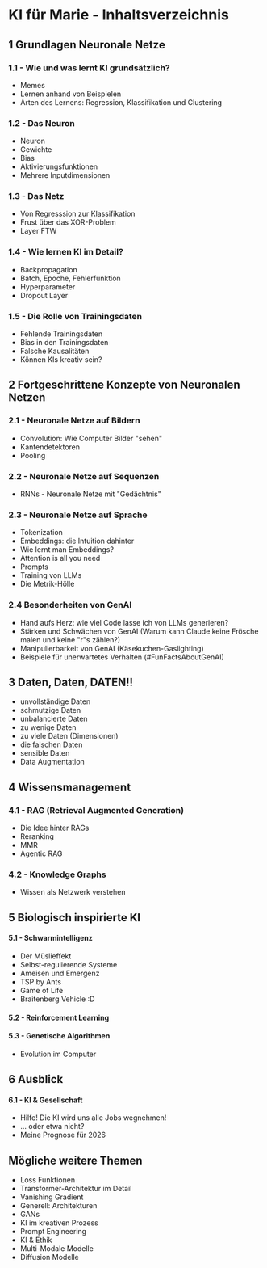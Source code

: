 # KI für Marie -  Inhaltsverzeichnis

## 1 Grundlagen Neuronale Netze
### 1.1 - Wie und was lernt KI grundsätzlich?
- Memes
- Lernen anhand von Beispielen
- Arten des Lernens: Regression, Klassifikation und Clustering
### 1.2 - Das Neuron
- Neuron
- Gewichte
- Bias
- Aktivierungsfunktionen
- Mehrere Inputdimensionen

### 1.3 - Das Netz
- Von Regresssion zur Klassifikation
- Frust über das XOR-Problem
- Layer FTW

### 1.4 - Wie lernen KI im Detail?
- Backpropagation
- Batch, Epoche, Fehlerfunktion
- Hyperparameter
- Dropout Layer

### 1.5 - Die Rolle von Trainingsdaten
- Fehlende Trainingsdaten
- Bias in den Trainingsdaten
- Falsche Kausalitäten
- Können KIs kreativ sein?

## 2 Fortgeschrittene Konzepte von Neuronalen Netzen

### 2.1 - Neuronale Netze auf Bildern
- Convolution: Wie Computer Bilder "sehen"
- Kantendetektoren
- Pooling

### 2.2 - Neuronale Netze auf Sequenzen
- RNNs - Neuronale Netze mit "Gedächtnis"
### 2.3 - Neuronale Netze auf Sprache
- Tokenization
- Embeddings: die Intuition dahinter
- Wie lernt man Embeddings?
- Attention is all you need
- Prompts
- Training von LLMs
- Die Metrik-Hölle

### 2.4 Besonderheiten von GenAI
- Hand aufs Herz: wie viel Code lasse ich von LLMs generieren?
- Stärken und Schwächen von GenAI (Warum kann Claude keine Frösche malen und keine "r"s zählen?)
- Manipulierbarkeit von GenAI (Käsekuchen-Gaslighting)
- Beispiele für unerwartetes Verhalten (#FunFactsAboutGenAI)

## 3 Daten, Daten, DATEN!!
- unvollständige Daten
- schmutzige Daten
- unbalancierte Daten
- zu wenige Daten
- zu viele Daten (Dimensionen)
- die falschen Daten
- sensible Daten
- Data Augmentation


## 4 Wissensmanagement
### 4.1 - RAG (Retrieval Augmented Generation)
- Die Idee hinter RAGs
- Reranking
- MMR
- Agentic RAG

### 4.2 - Knowledge Graphs
- Wissen als Netzwerk verstehen

## 5 Biologisch inspirierte KI
#### 5.1 - Schwarmintelligenz
- Der Müslieffekt
- Selbst-regulierende Systeme
- Ameisen und Emergenz 
- TSP by Ants
- Game of Life 
- Braitenberg Vehicle :D

#### 5.2 - Reinforcement Learning

#### 5.3 - Genetische Algorithmen
- Evolution im Computer




## 6 Ausblick
#### 6.1 - KI & Gesellschaft
- Hilfe! Die KI wird uns alle Jobs wegnehmen!
- ... oder etwa nicht?
- Meine Prognose für 2026

## Mögliche weitere Themen
- Loss Funktionen
- Transformer-Architektur im Detail
- Vanishing Gradient
- Generell: Architekturen
- GANs
- KI im kreativen Prozess
- Prompt Engineering
- KI & Ethik
- Multi-Modale Modelle 
- Diffusion Modelle